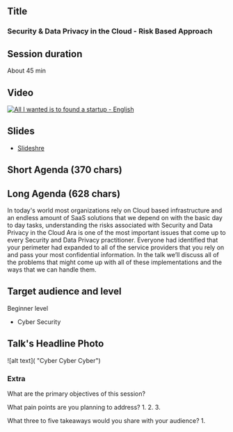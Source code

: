 ## Title
### Security & Data Privacy in the Cloud - Risk Based Approach

## Session duration

About 45 min

## Video

[![All I wanted is to found a startup - English](http://img.youtube.com/vi/wdfkwehmVqY/0.jpg)](https://www.youtube.com/watch?v=wdfkwehmVqY)

## Slides

- [Slideshre]()


## Short Agenda (370 chars)



## Long Agenda (628 chars)

In today's world most organizations rely on Cloud based infrastructure and an endless amount of SaaS solutions that we depend on with the basic day to day tasks, understanding the risks associated with Security and Data Privacy in the Cloud Ara is one of the most important issues that come up to every Security and Data Privacy practitioner.
Everyone had identified that your perimeter had expanded to all of the service providers that you rely on and pass your most confidential information.
In the talk we’ll discuss all of the problems that might come up with all of these implementations and the ways that we can handle them.


## Target audience and level


Beginner level

- Cyber Security

## Talk's Headline Photo

![alt text]( "Cyber Cyber Cyber")

### Extra

What are the primary objectives of this session?


What pain points are you planning to address?
1. 
2. 
3. 


What three to five takeaways would you share with your audience?
1. 


